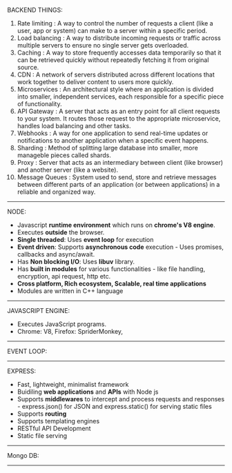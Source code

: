 BACKEND THINGS:

1. Rate limiting : A way to control the number of requests a client (like a user, app or system) can make to a server within a specific period.
2. Load balancing : A way to distribute incoming requests or traffic across multiple servers to ensure no single server gets overloaded.
3. Caching : A way to store frequently accesses data temporarily so that it can be retrieved quickly without repeatedly fetching it from original source.
4. CDN : A network of servers distributed across different locations that work together to deliver content to users more quickly.
5. Microservices : An architectural style where an application is divided into smaller, independent services, each responsible for a specific piece of functionality.
6. API Gateway : A server that acts as an entry point for all client requests to your system. It routes those request to the appropriate microservice, handles load balancing and other tasks.
7. Webhooks : A way for one application to send real-time updates or notifications to another application when a specific event happens.
8. Sharding : Method of splitting large database into smaller, more manageble pieces called shards.
9. Proxy : Server that acts as an intermediary between client (like browser) and another server (like a website).
10. Message Queues : System used to send, store and retrieve messages between different parts of an application (or between applications) in a reliable and organized way.

---

NODE:

- Javascript **runtime environment** which runs on **chrome's V8 engine**.
- Executes **outside** the browser.
- **Single threaded**: Uses **event loop** for execution
- **Event driven**: Supports **asynchronous code** execution - Uses promises, callbacks and async/await.
- Has **Non blocking I/O**: Uses **libuv** library.
- Has **built in modules** for various functionalities - like file handling, encryption, api request, http etc.
- **Cross platform, Rich ecosystem, Scalable, real time applications**
- Modules are written in C++ language

---

JAVASCRIPT ENGINE:

- Executes JavaScript programs.
- Chrome: V8, Firefox: SpriderMonkey,

---

EVENT LOOP:

---

EXPRESS:

- Fast, lightweight, minimalist framework
- Buidiling **web applications** and **APIs** with Node js
- Supports **middlewares** to intercept and process requests and responses - express.json() for JSON and express.static() for serving static files
- Supports **routing**
- Supports templating engines
- RESTful API Development
- Static file serving

---

Mongo DB:

---
